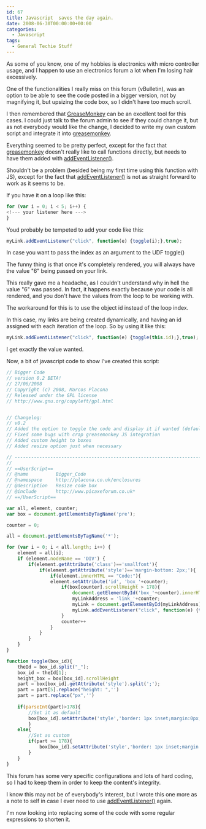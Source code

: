 ```yaml
---
id: 67
title: Javascript  saves the day again.
date: 2008-06-30T00:00:00+00:00
categories:
  - Javascript
tags:
  - General Techie Stuff
---
```

As some of you know, one of my hobbies is electronics with micro controller usage, and I happen to use an electronics forum a lot when I'm losing hair excessively.

One of the functionalities I really miss on this forum (vBulletin), was an option to be able to see the code posted in a bigger version, not by magnifying it, but upsizing the code box, so I didn't have too much scroll.

I then remembered that [GreaseMonkey](https://addons.mozilla.org/en-US/firefox/addon/greasemonkey/) can be an excellent tool for this cases. I could just talk to the forum admin to see if they could change it, but as not everybody would like the change, I decided to write my own custom script and integrate it into [greasemonkey](https://addons.mozilla.org/en-US/firefox/addon/greasemonkey/).

Everything seemed to be pretty perfect, except for the fact that [greasemonkey](https://addons.mozilla.org/en-US/firefox/addon/greasemonkey/) doesn't really like to call functions directly, but needs to have them added with [addEventListener()](https://developer.mozilla.org/en-US/docs/DOM/element.addEventListener?redirectlocale=en-US&redirectslug=DOM%3Aelement.addEventListener).

Shouldn't be a problem (besided being my first time using this function with JS), except for the fact that [addEventListener()](https://developer.mozilla.org/en-US/docs/DOM/element.addEventListener?redirectlocale=en-US&redirectslug=DOM%3Aelement.addEventListener) is not as straight forward to work as it seems to be.

If you have it on a loop like this:

```javascript
for (var i = 0; i < 5; i++) {
<!--- your listener here --->
}
```

Youd probably be tempeted to add your code like this:

```javascript
myLink.addEventListener("click", function(e) {toggle(i);},true);
```

In case you want to pass the index as an argument to the UDF toggle()

The funny thing is that once it's completely rendered, you will always have the value "6" being passed on your link.

This really gave me a headache, as I couldn't understand why in hell the value "6" was passed. In fact, it happens exactly because your code is all rendered, and you don't have the values from the loop to be working with.

The workaround for this is to use the object id instead of the loop index.

In this case, my links are being created dynamically, and having an id assigned with each iteration of the loop. So by using it like this:

```javascript
myLink.addEventListener("click", function(e) {toggle(this.id);},true);
```

I get exactly the value wanted.

Now, a bit of javascript code to show I've created this script:

```javascript
// Bigger Code
// version 0.2 BETA!
// 27/06/2008
// Copyright (c) 2008, Marcos Placona
// Released under the GPL license
// http://www.gnu.org/copyleft/gpl.html


// Changelog:
// v0.2
// Added the option to toggle the code and display it if wanted (default no)
// Fixed some bugs with crap greasemonkey JS integration
// Added custom height to boxes
// Added resize option just when necessary

// --------------------------------------------------------------------
//
// ==UserScript==
// @name          Bigger_Code
// @namespace     http://placona.co.uk/enclosures
// @description   Resize code box
// @include       http://www.picaxeforum.co.uk*
// ==/UserScript==

var all, element, counter;
var box = document.getElementsByTagName('pre');

counter = 0;

all = document.getElementsByTagName('*');

for (var i = 0; i < all.length; i++) {
    element = all[i];
    if (element.nodeName == 'DIV') {
        if(element.getAttribute('class')=='smallfont'){
            if(element.getAttribute('style')=='margin-bottom: 2px;'){
				if(element.innerHTML == "Code:"){
                element.setAttribute('id', 'box_'+counter);
					if(box[counter].scrollHeight > 178){
						document.getElementById('box_'+counter).innerHTML = 'Code: <a href="javascript:void('+counter+')" id="link_' + counter + '"><font color="red">[toggle]</red></a>'
						myLinkAddress = 'link_'+counter;
						myLink = document.getElementById(myLinkAddress);
						myLink.addEventListener("click", function(e) {toggle(this.id);},true);
					}
					counter++
            	}
			}
        }
    }
}

function toggle(box_id){
    theId = box_id.split("_");
    box_id = theId[1];
    height_box = box[box_id].scrollHeight
    part = box[box_id].getAttribute('style').split(';');
    part = part[5].replace("height: ",'')
    part = part.replace("px",'')	
	
    if(parseInt(part)>178){
        //Set it as default
		box[box_id].setAttribute('style','border: 1px inset;margin:0px;padding: 6px;overflow:auto;width:640px;height:178px;text-align: left;')
		}
	else{
		//Set as custom
        if(part >= 178){
			box[box_id].setAttribute('style','border: 1px inset;margin:0px;padding: 6px;overflow:auto;width:640px;height:' + height_box +'px;text-align: left;')
    	}
    }
}
```

This forum has some very specific configurations and lots of hard coding, so I had to keep them in order to keep the content's integrity.

I know this may not be of everybody's interest, but I wrote this one more as a note to self in case I ever need to use [addEventListener()](https://developer.mozilla.org/en-US/docs/DOM/element.addEventListener?redirectlocale=en-US&redirectslug=DOM%3Aelement.addEventListener) again.

I'm now looking into replacing some of the code with some regular expressions to shorten it.
